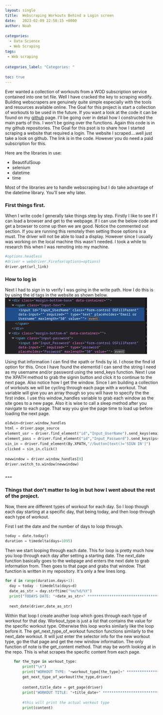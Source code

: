 ```yaml
---
layout: single
title:  Webscraping Workouts Behind a Login screen
date:   2023-02-09 22:58:15 +0000
author: Noah

categories: 
  - Data Science
  - Web Scraping
tags: 
 - Web scraping

categories_label: "Categories: "

toc: true
---
```


Ever wanted a collection of workouts from a WOD subscription service contained into one txt file. Well I have cracked the key to scraping wodify. Building webscrapers are genuinely quite simple especially with the tools and resources available online. The Goal for this project is start a collection of workouts to be used in the future. If you want a look at the code it can be found on my [github](https://github.com/BranchManager/Chalk_scraper) page. I'll be going over in detail how I constructed the main parts of this. I won't be going over the functions. Again this code is in my github repositories. The Goal for this psot is to share how I started scraping a website that required a login. The website I scraped....well just take a look on github. The link is in the code. However you do need a paid subscription for this.

Here are the libraries in use:
- BeautifulSoup
- selenium
- datetime
- time

Most of the libraries are to handle webscraping but I do take advantage of the datetime library. You'll see why later.

### First things first.

When I write code I generally take things step by step. Firstly I like to see If I can load a browser and get to the webpage. If I can use the below code and get a browser to come up then we are good.
Notice the commented out section. If you are running this remotely then setting those options is a must. The driver will not be able to load a display. However since I usually was working on the local machine this wasn't needed. I took a while to research this when I was remoting into my machine. 
~~~ python
#options.headless   
#driver = webdriver.Firefox(options=options)
driver.get(url_link)
~~~
### How to log in
Next I had to sign in to verify I was going in the write path. How I do this is by using the id tags in the website as shown below.
![page](/assets/images/2023-02-09-wodify_scraper_Passwrdid.png)

Using that information I can find the xpath or finds by id. I chose the find id option for this. Once I have found the elementid I can send the string I need as my username and/or password using the send_keys function. Next I use the XPATH method to grab the signin button and click it to continue to the next page. Also notice how I get the window. Since I am building a collection of workouts we will be cycling through each page with a workout. That variable will give you an array though so you will have to specify the the first index. I use this window_handles variable to grab each window as the site goes to a new page. Also it is wise to call a sleep method after you navigate to each page. That way you give the page time to load up before loading the next page. 
~~~ python
oldwin=driver.window_handles
html = driver.page_source
element_usr = driver.find_element("id","Input_UserName").send_keys(email)
element_pass = driver.find_element("id","Input_Password").send_keys(psswrd)
sin_in = driver.find_element(By.XPATH,"//button[text()='SIGN IN']")
clicked = sin_in.click()

newwindow = driver.window_handles[0]
driver.switch_to.window(newwindow)
~~~

### ---

### Things that don't matter to log in but how I went about the rest of the project. 
Now, there are different types of workout for each day. So I loop though each day starting at a specific day, that being today, and then loop through each type of workout.

First I set the date and the number of days to loop through.
~~~ python
today = date.today()
duration = timedelta(days=1095)
~~~

Then we start looping through each date. This for loop is pretty much how you loop through each day after setting a starting date. The next_date function basically goes to the webpage and enters the next date to grab information from. Then goes to that page and grabs that window. That function is written in my repository. It's only a few lines long. 
~~~ python
for d in range(duration.days+1):
  day = today - timedelta(days=d)
  date_as_str = day.strftime("%m/%d/%Y")
  print("TODAYS DATE: "+date_as_str+" *****************************************************************************************************:   \n \n ")
  
  next_date(driver,date_as_str)
~~~

Within that loop I create another loop which goes through each type of workout for that day. Workout_type is just a list that contains the value for the specific workout type. Otherwise this loop works similarly like the loop before it.  The get_next_type_of_workout function functions similarly to the next_date workout. It will just enter the selector info for the new workout type, go the that page and get the new window information. The only function of note is the get_content method. That may be worth looking at in the repo. This is what scrapes the specific content from each page.
~~~ python
    for the_type in workout_type:
        print("\n")
        print("WORKOUT TYPE: "+workout_type[the_type]+" *****************************************************************************************************:   \n  ")
        get_next_type_of_workout(the_type,driver)

        content,title_date = get_page(driver)
        print("WORKOUT TITLE: "+title_date+" *****************************************************************************************************:   \n  ")

        #this will print the actual workout type
        print(content)
~~~